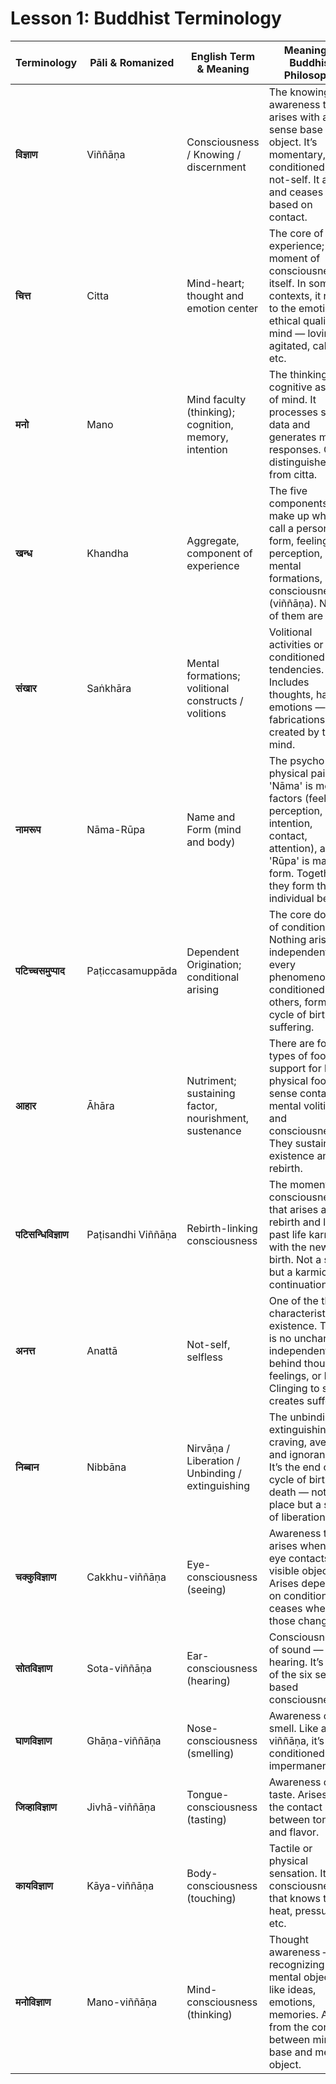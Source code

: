 # Lesson 1: Buddhist Terminology

| Terminology       | Pāli & Romanized         | English Term & Meaning                                             | Meaning in Buddhist Philosophy |
|-------------------|--------------------------|----------------------------------------------------------------------|-------------------------------|
| **विज्ञाण**         | Viññāṇa                   | Consciousness / Knowing / discernment                              | The knowing or awareness that arises with a sense base and object. It’s momentary, conditioned, and not-self. It arises and ceases based on contact. |
| **चित्त**           | Citta                     | Mind-heart; thought and emotion center                              | The core of experience; a moment of consciousness itself. In some contexts, it refers to the emotional, ethical quality of mind — loving, agitated, calm, etc. |
| **मनो**            | Mano                      | Mind faculty (thinking); cognition, memory, intention               | The thinking or cognitive aspect of mind. It processes sense data and generates mental responses. Often distinguished from citta. |
| **खन्ध**           | Khandha                   | Aggregate, component of experience                                  | The five components that make up what we call a person: form, feeling, perception, mental formations, and consciousness (viññāṇa). None of them are self. |
| **संखार**          | Saṅkhāra                  | Mental formations; volitional constructs / volitions               | Volitional activities or conditioned tendencies. Includes thoughts, habits, emotions — all fabrications created by the mind. |
| **नामरूप**         | Nāma-Rūpa                 | Name and Form (mind and body)                                       | The psycho-physical pair: 'Nāma' is mental factors (feeling, perception, intention, contact, attention), and 'Rūpa' is material form. Together they form the individual being. |
| **पटिच्चसमुप्पाद** | Paṭiccasamuppāda          | Dependent Origination; conditional arising                          | The core doctrine of conditionality. Nothing arises independently — every phenomenon is conditioned by others, forming a cycle of birth and suffering. |
| **आहार**           | Āhāra                     | Nutriment; sustaining factor, nourishment, sustenance               | There are four types of food or support for life: physical food, sense contact, mental volition, and consciousness. They sustain existence and rebirth. |
| **पटिसन्धिविज्ञाण** | Paṭisandhi Viññāṇa        | Rebirth-linking consciousness                                       | The moment of consciousness that arises at rebirth and links past life karma with the new birth. Not a soul, but a karmic continuation. |
| **अनत्त**           | Anattā                    | Not-self, selfless                                                  | One of the three characteristics of existence. There is no unchanging, independent self behind thoughts, feelings, or body. Clinging to self creates suffering. |
| **निब्बान**         | Nibbāna                   | Nirvāṇa / Liberation / Unbinding / extinguishing                   | The unbinding or extinguishing of craving, aversion, and ignorance. It’s the end of the cycle of birth and death — not a place but a state of liberation. |
| **चक्कुविज्ञाण**     | Cakkhu-viññāṇa            | Eye-consciousness (seeing)                                          | Awareness that arises when the eye contacts a visible object. Arises dependent on conditions and ceases when those change. |
| **सोतविज्ञाण**       | Sota-viññāṇa              | Ear-consciousness (hearing)                                         | Consciousness of sound — hearing. It’s one of the six sense-based consciousnesses. |
| **घाणविज्ञाण**       | Ghāṇa-viññāṇa             | Nose-consciousness (smelling)                                       | Awareness of smell. Like all viññāṇa, it’s conditioned and impermanent. |
| **जिव्हाविज्ञाण**     | Jivhā-viññāṇa             | Tongue-consciousness (tasting)                                      | Awareness of taste. Arises from the contact between tongue and flavor. |
| **कायविज्ञाण**       | Kāya-viññāṇa              | Body-consciousness (touching)                                       | Tactile or physical sensation. It’s the consciousness that knows touch, heat, pressure, etc. |
| **मनोविज्ञाण**       | Mano-viññāṇa              | Mind-consciousness (thinking)                                       | Thought awareness — recognizing mental objects like ideas, emotions, memories. Arises from the contact between mind base and mental object. |